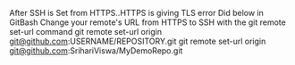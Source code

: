 After SSH is Set from HTTPS..HTTPS is giving TLS error
Did below in GitBash
Change your remote's URL from HTTPS to SSH with the git remote set-url command
git remote set-url origin git@github.com:USERNAME/REPOSITORY.git
git remote set-url origin git@github.com:SrihariViswa/MyDemoRepo.git
